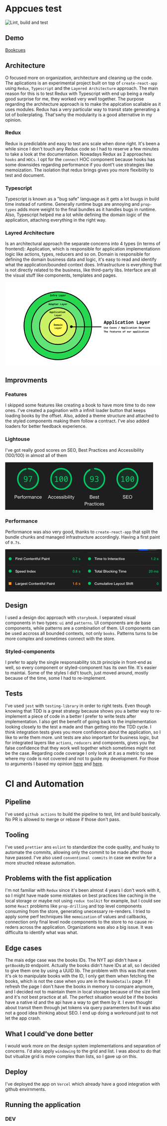 # Appcues test

![Lint, build and test](https://github.com/jonatassales/appcues/workflows/Lint,%20build%20and%20test/badge.svg)

## Demo
[Bookcues](https://appcues.vercel.app/)

## Architecture
O focused more on organization, architecture and cleaning up the code. The aplications is an experimental project built on top of `create-react-app` using `Redux`, `Typescript` and the `Layered Architecture` approach. The main reason for this is to test Redux with Typescript with end up being a really good surprise for me, they worked very wwll together. The purpose regarding the architecture approach is to make the applcation scallable as it uses modules. Redux has a very particular way to transit state generating a lot of boilerplating. That'swhy the modularity is a good alternative in my opinion.

### Redux
Redux is prediclable and easy to test ans scale when done right. It's been a while since I don't touch any Redux code so I had to reserve a few minutes to take a look at the documentation. Nowadays Redux as 2 approaches: `hooks` and `HOCs`. I opt for the `connect` HOC component because hooks has some downsides regarding performance if you dont't use strategies like memoization. The isolation that redux brings gives you more flexibility to test and document.

### Typescript
Typescript is known as a "bug safe" language as it gets a lot buugs in build time instead of runtime. Generally runtime bugs are annoying and `prop-types` adds more weight to the final bundles as it handles bugs in runtime. Also, Typescript helped me a lot while defining the domain logic of the application, attaching everything in the right way.

### Layred Architecture
Is an architectural approach the separate concerns into 4 types (in terms of frontend): Application, which is responsible for application implementationn logic like actions, types, reducers and so on. Domain is responsible for defining the domain business data and logic, it's easy to read and identify what the application/bounded context does. Infrastructure is everything that is not directly related to the business, like third-party libs. Interface are all the visual stuff like components, templates and pages.

![Layered Architecture](/docs/images/layered.png?raw=true)

## Improvments

### Features
I skipped some features like creating a book to have more time to do new ones. I've created a pagination with a infinit loader button that keeps loading books by the offset. Also, added a theme structure and attached to the styled components making them follow a contract. I've also added loaders for better feedback experience.

### Lightouse
I've got really good scores on SEO, Best Practices and Accessibility (100/100) in almost all of them

![Lighthouse scores](/docs/images/scores.png?raw=true)

### Performance
Performance was also very good, thanks to `create-react-app` that split the bundle chunks and managed infrastructure accordingly. Having a first paint of `0.7s`.

![Performance metrics](/docs/images/perf.png?raw=true)

## Design
I used a design doc approach with `storybook`. I separated visual components in two types: `ui` and `patterns`. UI components are de base components, while patterns are a combination of them. UI components can be used accross all bounded contexts, not only `books`. Patterns turns to be more complex and sometimes connect with the store.

### Styled-components
I prefer to apply the single responsability `SOLID` principle in front-end as well, so every component or styled-component has its own file. It's easier to maintai. Some of the styles I did't touch, just moved around, mostly because of the time, some I had to re-implement.

## Tests
I've used `jest` with `testing-library` in order to right tests. Even though knowing that TDD is a great strategy because shows you a better way to re-implement a piece of code in a better I prefer to write tests after implementation. I also get the benefit of going back to the implementation looking closely to the test a made and than getting into the TDD cycle. I think integration tests gives you more confidence about the application, so I like to write them more. unit tests are also important for business logic, but for integrated layers like `actions`, `reducers` and compoents, gives you the false confidence that they work well together which sometimes might not be the case. Regarding code coverage I only look at it as a metric to see where my code is not covered and not to guide my development. For those to arguments I based my opinion [here](https://kentcdodds.com/blog/write-tests/) and [here](https://martinfowler.com/bliki/TestCoverage.html).

# CI and Automation

## Pipeline
I've used `github actions` to build the pipeline to test, lint and build basically. No PR is allowed to merge or rebase if those don't pass.

## Tooling
I've used `prettier` ans `eslint` to standardize the code quality, and husky to automate the commits, allowing only the commit to be made after those have passed. I've also used `conventional commits` in case we evolve for a more structed release automation.

## Problems with the fist application
I'm not familiar with `Redux` since it's been almost 4 years I don't work with it, so I might have made some mistakes on best practices like caching in the local storage or maybe not using `redux toolkit` for example, but I could see some `React` problems like `prop-drilling` and top level components consuming from the store, generating unecessary re-renders. I tried to apply some perf techniques like `memoization` of values and callbacks, connection only final level node components to the store to no cause re-reders across the application. Organizations was also a big issue. It was difficulta to identify what was what.

## Edge cases
The mais edge case was the books IDs. The NYT api didn't have a `getBookByID` endpoint. Actually the books didn't have IDs at all, so I decided to give them one by using a UUID lib. The problem with this was that even it's ok to manipulate books with the ID, I only get them when fetching the books, which is not the case when you are in the `BookDetails` page. If I refresh the page I don't have the books in memory to compare anymore, and I decided not to maintain them in local storage because of the size limit and it's not best practice at all. The perfect situation would be if the books have a native id and the api have a way to get them by it. I even thought about transit them through jwt tokens via query paramenters but it was also not a good idea thinking about SEO. I end up doing a workround just to not let the app crash.

## What I could've done better
I would work more on the design system implementations and separation of concerns. I'd also apply `windowing` to the grid and list. I was about to do that but vitualize grid is more complex than lists, so I gave up on this.

## Deploy
I've deployed the app on `Vercel` which already have a good integration with github envirnments.

## Running the application

### DEV
